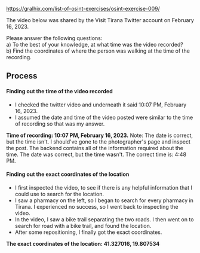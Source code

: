 https://gralhix.com/list-of-osint-exercises/osint-exercise-009/

The video below was shared by the Visit Tirana Twitter account on February 16, 2023.  
  
Please answer the following questions:  
a) To the best of your knowledge, at what time was the video recorded?  
b) Find the coordinates of where the person was walking at the time of the recording.  

## Process

#### Finding out the time of the video recorded
- I checked the twitter video and underneath it said 10:07 PM, February 16, 2023.
- I assumed the date and time of the video posted were similar to the time of recording so that was my answer.

**Time of recording: 10:07 PM, February 16, 2023.** Note: The date is correct, but the time isn't. I should've gone to the photographer's page and inspect the post. The backend contains all of the information required about the time. The date was correct, but the time wasn't. The correct time is: 4:48 PM.

#### Finding out the exact coordinates of the location
- I first inspected the video, to see if there is any helpful information that I could use to search for the location.
- I saw a pharmacy on the left, so I began to search for every pharmacy in Tirana. I experienced no success, so I went back to inspecting the video.
- In the video, I saw a bike trail separating the two roads. I then went on to search for road with a bike trail, and found the location.
- After some repositioning, I finally got the exact coordinates.

**The exact coordinates of the location: 41.327016, 19.807534**


